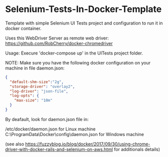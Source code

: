# Selenium-Tests-In-Docker-Template
Template with simple Selenium UI Tests project and configuration to run it in docker container.

Uses this WebDriver Server as remote web driver: https://github.com/RobCherry/docker-chromedriver

Usage: Execure 'docker-compose up' in the UITests project folder.

NOTE: Make sure you have the following docker configuration on your machine in file daemon.json:
```json
{
  "default-shm-size":"2g",
  "storage-driver": "overlay2",
  "log-driver": "json-file",
  "log-opts": {
    "max-size": "10m"
  }
}
```
By deafault, look for daemon.json file in:

/etc/docker/daemon.json for Linux machine 
C:\ProgramData\Docker\config\daemon.json for Windows machine 

(see also https://fuzzyblog.io/blog/docker/2017/09/30/using-chrome-driver-with-docker-rails-and-selenium-on-aws.html for additionals details)
